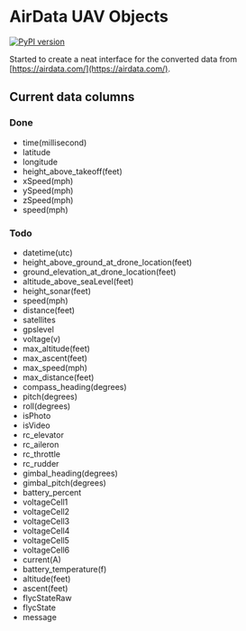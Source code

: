 # AirData UAV Objects
[![PyPI version](https://badge.fury.io/py/AirDataUAV.svg)](https://badge.fury.io/py/AirDataUAV)  

Started to create a neat interface for the converted data from [https://airdata.com/](https://airdata.com/).

## Current data columns
 
### Done
 - time(millisecond)  
 - latitude  
 - longitude  
 - height_above_takeoff(feet)  
 - xSpeed(mph)  
 - ySpeed(mph)  
 - zSpeed(mph)
 - speed(mph)  
 
### Todo

 - datetime(utc)  
 - height_above_ground_at_drone_location(feet)  
 - ground_elevation_at_drone_location(feet)  
 - altitude_above_seaLevel(feet)  
 - height_sonar(feet)  
 - speed(mph)  
 - distance(feet)  
 - satellites  
 - gpslevel  
 - voltage(v)  
 - max_altitude(feet)  
 - max_ascent(feet)  
 - max_speed(mph)  
 - max_distance(feet)  
 - compass_heading(degrees)  
 - pitch(degrees)  
 - roll(degrees)  
 - isPhoto  
 - isVideo  
 - rc_elevator  
 - rc_aileron  
 - rc_throttle  
 - rc_rudder  
 - gimbal_heading(degrees)  
 - gimbal_pitch(degrees)  
 - battery_percent  
 - voltageCell1  
 - voltageCell2  
 - voltageCell3  
 - voltageCell4  
 - voltageCell5  
 - voltageCell6  
 - current(A)  
 - battery_temperature(f)  
 - altitude(feet)  
 - ascent(feet)  
 - flycStateRaw  
 - flycState  
 - message
